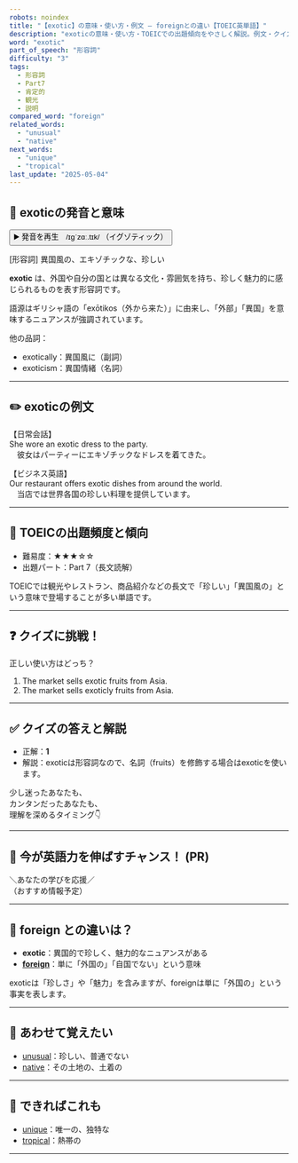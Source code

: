 ```yaml
---
robots: noindex
title: "【exotic】の意味・使い方・例文 ― foreignとの違い【TOEIC英単語】"
description: "exoticの意味・使い方・TOEICでの出題傾向をやさしく解説。例文・クイズ付きでforeignとの違いもわかりやすく学べます。"
word: "exotic"
part_of_speech: "形容詞"
difficulty: "3"
tags:
  - 形容詞
  - Part7
  - 肯定的
  - 観光
  - 説明
compared_word: "foreign"
related_words:
  - "unusual"
  - "native"
next_words:
  - "unique"
  - "tropical"
last_update: "2025-05-04"
---
```


## 🔰 exoticの発音と意味

<button class="play-audio" onclick="playTTS('exotic')">
  <span class="play-audio-main">
    ▶️ 発音を再生　/ɪɡˈzɑː.tɪk/
  </span>
  <span class="play-audio-sub">
    （イグゾティック）
  </span>
</button>

[形容詞] 異国風の、エキゾチックな、珍しい

**exotic** は、外国や自分の国とは異なる文化・雰囲気を持ち、珍しく魅力的に感じられるものを表す形容詞です。

語源はギリシャ語の「exōtikos（外から来た）」に由来し、「外部」「異国」を意味するニュアンスが強調されています。

他の品詞：  
- exotically：異国風に（副詞）
- exoticism：異国情緒（名詞）

---

## ✏️ exoticの例文

【日常会話】  
She wore an exotic dress to the party.  
　彼女はパーティーにエキゾチックなドレスを着てきた。

【ビジネス英語】  
Our restaurant offers exotic dishes from around the world.  
　当店では世界各国の珍しい料理を提供しています。

---

## 🎯 TOEICの出題頻度と傾向

- 難易度：★★★☆☆
- 出題パート：Part 7（長文読解）

TOEICでは観光やレストラン、商品紹介などの長文で「珍しい」「異国風の」という意味で登場することが多い単語です。

---

## ❓ クイズに挑戦！

正しい使い方はどっち？

1. The market sells exotic fruits from Asia.  
2. The market sells exoticly fruits from Asia.

---

## ✅ クイズの答えと解説

- 正解：**1**
- 解説：exoticは形容詞なので、名詞（fruits）を修飾する場合はexoticを使います。

少し迷ったあなたも、  
カンタンだったあなたも、  
理解を深めるタイミング👇️

---

## 🚀 今が英語力を伸ばすチャンス！ (PR)

<div class="info-center">
＼あなたの学びを応援／<br>  
（おすすめ情報予定）
</div>

---

## 🤔  foreign との違いは？

- **exotic**：異国的で珍しく、魅力的なニュアンスがある
- **[foreign](/foreign)**：単に「外国の」「自国でない」という意味

exoticは「珍しさ」や「魅力」を含みますが、foreignは単に「外国の」という事実を表します。

---

## 🧩 あわせて覚えたい

- [unusual](/unusual)：珍しい、普通でない
- [native](/native)：その土地の、土着の

---

## 📖 できればこれも

- [unique](/unique)：唯一の、独特な
- [tropical](/tropical)：熱帯の

---
<!-- cvid: aid07_bid37 -->
